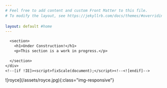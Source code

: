 ```yaml
---
# Feel free to add content and custom Front Matter to this file.
# To modify the layout, see https://jekyllrb.com/docs/themes/#overriding-theme-defaults

layout: default #home
---
```


<html>
  <head>
    <meta charset="utf-8">
    <meta http-equiv="X-UA-Compatible" content="chrome=1">
  <!-- 
    <link rel="stylesheet" href="stylesheets/styles.css">
    <link rel="stylesheet" href="stylesheets/pygment_trac.css"> ama-->
    <script src="https://ajax.googleapis.com/ajax/libs/jquery/1.7.1/jquery.min.js"></script>
    <!-- <script src="javascripts/respond.js"></script> -->
    <!--[if lt IE 9]>
      <script src="//html5shiv.googlecode.com/svn/trunk/html5.js"></script>
    <![endif]-->
    <!--[if lt IE 8]>
    <link rel="stylesheet" href="stylesheets/ie.css">
    <![endif]-->
    <meta name="viewport" content="width=device-width, initial-scale=1, user-scalable=no">

  </head>
  
  <body>
    <div class="wrapper">

      <section>
        <h1>Under Construction!</h1>
        <p>This section is a work in progress.</p>

      </section>
    </div>
    <!--[if !IE]><script>fixScale(document);</script><!--<![endif]-->
  </body>
</html>
 ![royce](/assets/royce.jpg){:class="img-responsive"}